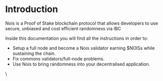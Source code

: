 # Introduction

Nois is a Proof of Stake blockchain protocol that allows developers to use secure, unbiased and cost efficient randomness via IBC

Inside this documentation you will find all the instructions in order to:

* Setup a full node and become a Nois validator earning $NOISs while sustaining the chain.
* Fix commons validators/full-node problems.
* Use Nois to bring randomness into your decentralised application.

\
